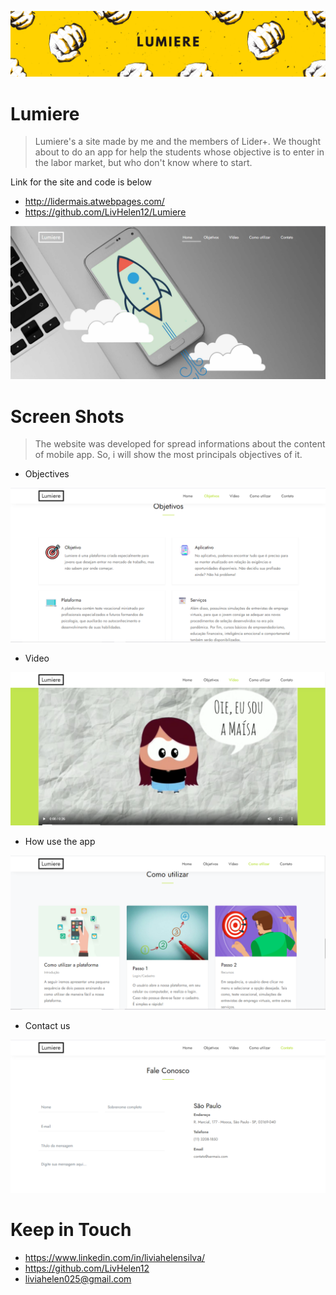 ![Lumiere](https://github.com/LivHelen12/Lumiere/blob/master/img/Lumiere.png)

# Lumiere
> Lumiere's a site made by me and the members of Lider+. We thought about to do an app for help the students whose objective is to enter in the labor market, but who don't know where to start.

Link for the site and code is below
- http://lidermais.atwebpages.com/
- https://github.com/LivHelen12/Lumiere


![Imagem Home](https://github.com/LivHelen12/Lumiere/blob/master/img/home.png)


# Screen Shots 
> The website was developed for spread informations about the content of mobile app. So, i will show the most principals objectives of it.

- Objectives

![Objectives](https://github.com/LivHelen12/Lumiere/blob/master/img/objetivos.png)


- Video

![Video](https://github.com/LivHelen12/Lumiere/blob/master/img/video.png)


- How use the app

![How use](https://github.com/LivHelen12/Lumiere/blob/master/img/utilizar.png)


- Contact us

![Contact us](https://github.com/LivHelen12/Lumiere/blob/master/img/contato.png)


# Keep in Touch
- https://www.linkedin.com/in/liviahelensilva/
- https://github.com/LivHelen12
- liviahelen025@gmail.com

